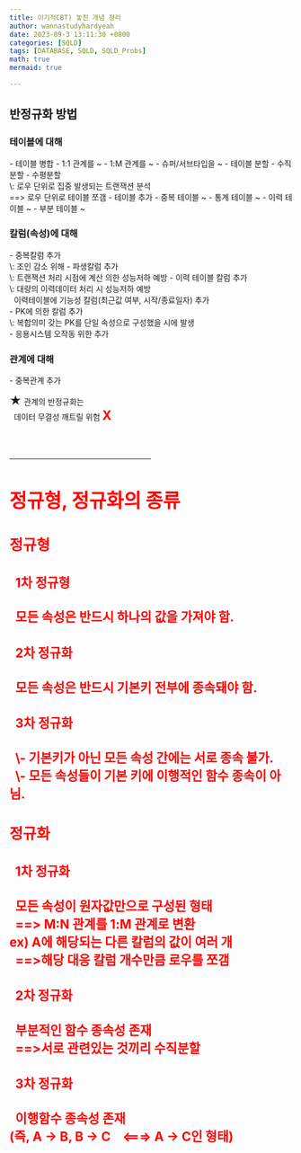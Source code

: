 ```yaml
---
title: 이기적CBT) 놓친 개념 정리
author: wannastudyhardyeah
date: 2023-09-3 13:11:30 +0800
categories: [SQLD]
tags: [DATABASE, SQLD, SQLD_Probs]
math: true
mermaid: true

---
```

<h2 id="method-for-anti-normal"><b>반정규화 방법</b></h2>

<!-- fig_001 -->

<h3 id="for-tables-h3">테이블에 대해</h3>
- 테이블 병합
    - 1:1 관계를 ~
    - 1:M 관계를 ~
    - 슈퍼/서브타입을 ~
- 테이블 분할
    - 수직분할
    - 수평분할<br>
\: 로우 단위로 집중 발생되는 트랜잭션 분석<br>
    ==> 로우 단위로 테이블 쪼갬
- 테이블 추가
    - 중복 테이블 ~
    - 통계 테이블 ~
    - 이력 테이블 ~
    - 부분 테이블 ~

<h3 id="for-columns-h3">칼럼(속성)에 대해</h3>
- 중복칼럼 추가<br>
\: 조인 감소 위해
- 파생칼럼 추가<br>
\: 트랜잭션 처리 시점에 계산 의한 성능저하 예방
- 이력 테이블 칼럼 추가<br>
\: 대량의 이력데이터 처리 시 성능저하 예방<br>
&nbsp;&nbsp;이력테이블에 기능성 칼럼(최근값 여부, 시작/종료일자) 추가<br>
- PK에 의한 칼럼 추가<br>
\: 복합의미 갖는 PK를 단일 속성으로 구성했을 시에 발생<br>
- 응용시스템 오작동 위한 추가

<h3 id="for-relationship-h3">관계에 대해</h3>
- 중복관계 추가

<b style="font-size:1.3rem">★</b> 관계의 반정규화는<br>
&nbsp;&nbsp;데이터 무결성 깨트릴 위험 <b style="font-size:1.4rem; color:red">X<br>


<br>
<hr width="50%">
<h2 id="normal-types-and-tions"><b>정규형, 정규화의 종류</b></h2>

<h3 id="normal-types-h3"><b>정규형</b></h3>
<h4 id="one-normal-type-h4" data-heading-label="1차 정규형">&nbsp;&nbsp;1차 정규형</h4>
&nbsp;&nbsp;모든 속성은 반드시 하나의 값을 가져야 함.<br>

<h4 id="two-normal-tions-h4" data-heading-label="2차 정규화">&nbsp;&nbsp;2차 정규화</h4>
&nbsp;&nbsp;모든 속성은 반드시 기본키 전부에 종속돼야 함.<br>

<h4 id="three-normal-tions-h4" data-heading-label="3차 정규화">&nbsp;&nbsp;3차 정규화</h4>
&nbsp;&nbsp;\- 기본키가 아닌 모든 속성 간에는 서로 종속 불가.<br>
&nbsp;&nbsp;\- 모든 속성들이 기본 키에 이행적인 함수 종속이 아님.<br>

<h3 id="normal-tions-h3"><b>정규화</b></h3>
<h4 id="one-normal-tions-h4" data-heading-label="1차 정규화">&nbsp;&nbsp;1차 정규화</h4>
&nbsp;&nbsp;모든 속성이 원자값만으로 구성된 형태<br>
&nbsp;&nbsp;<b>==></b> M:N 관계를 1:M 관계로 변환<br>
ex) A에 해당되는 다른 칼럼의 값이 여러 개<br>
&nbsp;&nbsp;<b>==></b>해당 대응 칼럼 개수만큼 로우를 쪼갬<br>

<h4 id="two-normal-tions-h4" data-heading-label="2차 정규화">&nbsp;&nbsp;2차 정규화</h4>
&nbsp;&nbsp;부분적인 함수 종속성 존재<br>
&nbsp;&nbsp;<b>==></b>서로 관련있는 것끼리 수직분할<br>

<h4 id="three-normal-tions-h4" data-heading-label="3차 정규화">&nbsp;&nbsp;3차 정규화</h4>
&nbsp;&nbsp;이행함수 종속성 존재<br>
(즉, A -> B, B -> C &nbsp;&nbsp;&nbsp;<===> A -> C인 형태)<br>